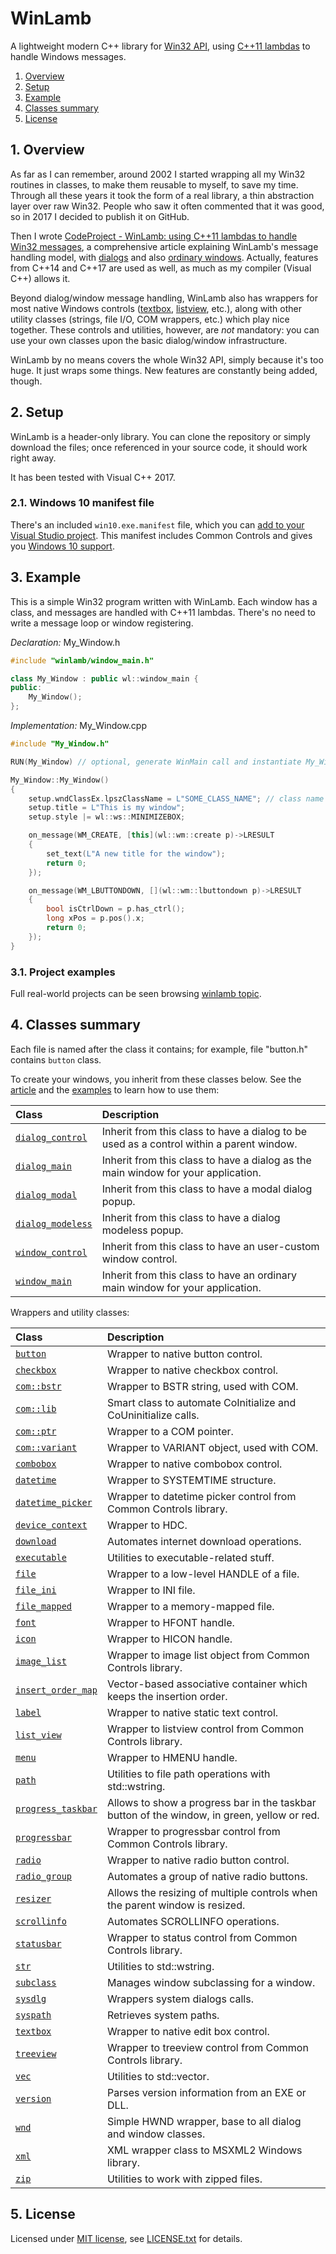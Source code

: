 # WinLamb

A lightweight modern C++ library for [Win32 API](https://en.wikipedia.org/wiki/Windows_API), using [C++11 lambdas](https://www.cprogramming.com/c++11/c++11-lambda-closures.html) to handle Windows messages.

1. [Overview](#1-overview)
2. [Setup](#2-setup)
3. [Example](#3-example)
4. [Classes summary](#4-classes-summary)
5. [License](#5-license)

## 1. Overview

As far as I can remember, around 2002 I started wrapping all my Win32 routines in classes, to make them reusable to myself, to save my time. Through all these years it took the form of a real library, a thin abstraction layer over raw Win32. People who saw it often commented that it was good, so in 2017 I decided to publish it on GitHub.

Then I wrote [CodeProject - WinLamb: using C++11 lambdas to handle Win32 messages](https://www.codeproject.com/Articles/1184175/WinLamb-using-Cplusplus-lambdas-to-handle-Win-mess), a comprehensive article explaining WinLamb's message handling model, with [dialogs](https://docs.microsoft.com/pt-br/windows/desktop/dlgbox/dialog-boxes) and also [ordinary windows](https://docs.microsoft.com/pt-br/windows/desktop/winmsg/windows). Actually, features from C++14 and C++17 are used as well, as much as my compiler (Visual C++) allows it.

Beyond dialog/window message handling, WinLamb also has wrappers for most native Windows controls ([textbox](https://docs.microsoft.com/pt-br/windows/desktop/Controls/edit-controls), [listview](https://docs.microsoft.com/pt-br/windows/desktop/Controls/list-view-control-reference), etc.), along with other utility classes (strings, file I/O, COM wrappers, etc.) which play nice together. These controls and utilities, however, are _not_ mandatory: you can use your own classes upon the basic dialog/window infrastructure.

WinLamb by no means covers the whole Win32 API, simply because it's too huge. It just wraps some things. New features are constantly being added, though.

## 2. Setup

WinLamb is a header-only library. You can clone the repository or simply download the files; once referenced in your source code, it should work right away.

It has been tested with Visual C++ 2017.

### 2.1. Windows 10 manifest file

There's an included `win10.exe.manifest` file, which you can [add to your Visual Studio project](https://stackoverflow.com/a/18115255/6923555). This manifest includes Common Controls and gives you [Windows 10 support](https://docs.microsoft.com/pt-br/windows/desktop/SysInfo/targeting-your-application-at-windows-8-1).

## 3. Example

This is a simple Win32 program written with WinLamb. Each window has a class, and messages are handled with C++11 lambdas. There's no need to write a message loop or window registering.

*Declaration:* My_Window.h

````cpp
#include "winlamb/window_main.h"

class My_Window : public wl::window_main {
public:
    My_Window();
};
````

*Implementation:* My_Window.cpp

````cpp
#include "My_Window.h"

RUN(My_Window) // optional, generate WinMain call and instantiate My_Window

My_Window::My_Window()
{
    setup.wndClassEx.lpszClassName = L"SOME_CLASS_NAME"; // class name to be registered
    setup.title = L"This is my window";
    setup.style |= wl::ws::MINIMIZEBOX;

    on_message(WM_CREATE, [this](wl::wm::create p)->LRESULT
    {
        set_text(L"A new title for the window");
        return 0;
    });

    on_message(WM_LBUTTONDOWN, [](wl::wm::lbuttondown p)->LRESULT
    {
        bool isCtrlDown = p.has_ctrl();
        long xPos = p.pos().x;
        return 0;
    });
}
````

### 3.1. Project examples

Full real-world projects can be seen browsing [winlamb topic](https://github.com/topics/winlamb).

## 4. Classes summary

Each file is named after the class it contains; for example, file "button.h" contains `button` class.

To create your windows, you inherit from these classes below. See the [article](https://www.codeproject.com/Articles/1184175/WinLamb-using-Cplusplus-lambdas-to-handle-Win-mess) and the [examples](#3-example) to learn how to use them:

| Class | Description |
| :--- | :--- |
| [`dialog_control`](dialog_control.h) | Inherit from this class to have a dialog to be used as a control within a parent window. |
| [`dialog_main`](dialog_main.h) | Inherit from this class to have a dialog as the main window for your application. |
| [`dialog_modal`](dialog_modal.h) | Inherit from this class to have a modal dialog popup. |
| [`dialog_modeless`](dialog_modeless.h) | Inherit from this class to have a dialog modeless popup. |
| [`window_control`](window_control.h) | Inherit from this class to have an user-custom window control. |
| [`window_main`](window_main.h) | Inherit from this class to have an ordinary main window for your application. |

Wrappers and utility classes:

| Class | Description |
| :--- |:--- |
| [`button`](button.h) | Wrapper to native button control. |
| [`checkbox`](checkbox.h) | Wrapper to native checkbox control. |
| [`com::bstr`](internals/com_bstr.h) | Wrapper to BSTR string, used with COM. |
| [`com::lib`](internals/com_lib.h) | Smart class to automate CoInitialize and CoUninitialize calls. |
| [`com::ptr`](internals/com_ptr.h) | Wrapper to a COM pointer. |
| [`com::variant`](internals/com_variant.h) | Wrapper to VARIANT object, used with COM. |
| [`combobox`](combobox.h) | Wrapper to native combobox control. |
| [`datetime`](datetime.h) | Wrapper to SYSTEMTIME structure. |
| [`datetime_picker`](datetime_picker.h) | Wrapper to datetime picker control from Common Controls library. |
| [`device_context`](device_context.h) | Wrapper to HDC. |
| [`download`](download.h) | Automates internet download operations. |
| [`executable`](executable.h) | Utilities to executable-related stuff. |
| [`file`](file.h) | Wrapper to a low-level HANDLE of a file. |
| [`file_ini`](file_ini.h) | Wrapper to INI file. |
| [`file_mapped`](file_mapped.h) | Wrapper to a memory-mapped file. |
| [`font`](font.h) | Wrapper to HFONT handle. |
| [`icon`](icon.h) | Wrapper to HICON handle. |
| [`image_list`](image_list.h) | Wrapper to image list object from Common Controls library. |
| [`insert_order_map`](insert_order_map.h) | Vector-based associative container which keeps the insertion order. |
| [`label`](label.h) | Wrapper to native static text control. |
| [`list_view`](list_view.h) | Wrapper to listview control from Common Controls library. |
| [`menu`](menu.h) | Wrapper to HMENU handle. |
| [`path`](path.h) | Utilities to file path operations with std::wstring. |
| [`progress_taskbar`](progress_taskbar.h) | Allows to show a progress bar in the taskbar button of the window, in green, yellow or red. |
| [`progressbar`](progressbar.h) | Wrapper to progressbar control from Common Controls library. |
| [`radio`](radio.h) | Wrapper to native radio button control. |
| [`radio_group`](radio_group.h) | Automates a group of native radio buttons. |
| [`resizer`](resizer.h) | Allows the resizing of multiple controls when the parent window is resized. |
| [`scrollinfo`](scrollinfo.h) | Automates SCROLLINFO operations. |
| [`statusbar`](statusbar.h) | Wrapper to status control from Common Controls library. |
| [`str`](str.h) | Utilities to std::wstring. |
| [`subclass`](subclass.h) | Manages window subclassing for a window. |
| [`sysdlg`](sysdlg.h) | Wrappers system dialogs calls. |
| [`syspath`](syspath.h) | Retrieves system paths. |
| [`textbox`](textbox.h) | Wrapper to native edit box control. |
| [`treeview`](treeview.h) | Wrapper to treeview control from Common Controls library. |
| [`vec`](vec.h) | Utilities to std::vector. |
| [`version`](version.h) | Parses version information from an EXE or DLL. |
| [`wnd`](wnd.h) | Simple HWND wrapper, base to all dialog and window classes. |
| [`xml`](xml.h) | XML wrapper class to MSXML2 Windows library. |
| [`zip`](zip.h) | Utilities to work with zipped files. |

## 5. License

Licensed under [MIT license](https://opensource.org/licenses/MIT), see [LICENSE.txt](LICENSE.txt) for details.
